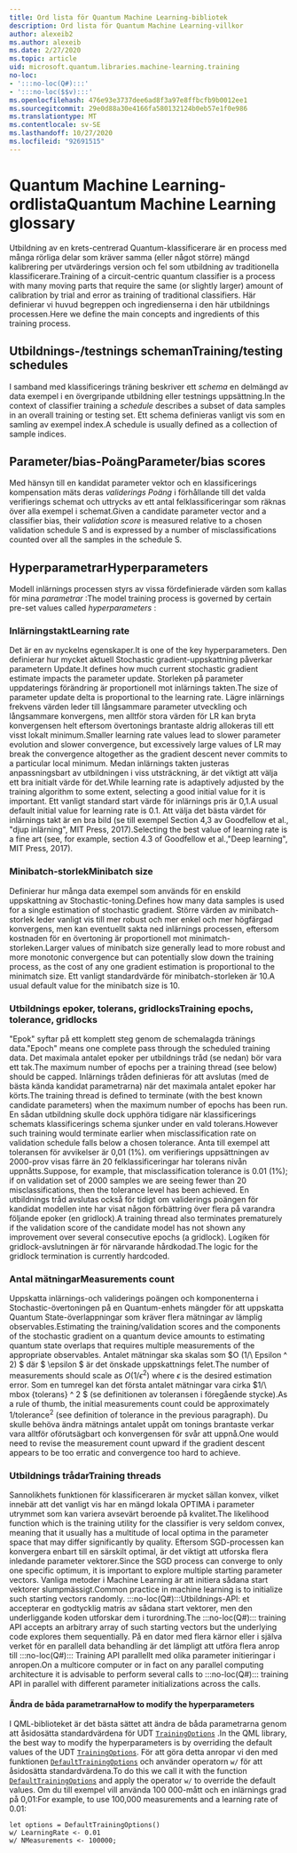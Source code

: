 ```yaml
---
title: Ord lista för Quantum Machine Learning-bibliotek
description: Ord lista för Quantum Machine Learning-villkor
author: alexeib2
ms.author: alexeib
ms.date: 2/27/2020
ms.topic: article
uid: microsoft.quantum.libraries.machine-learning.training
no-loc:
- ':::no-loc(Q#):::'
- ':::no-loc($$v):::'
ms.openlocfilehash: 476e93e3737dee6ad8f3a97e8ffbcfb9b0012ee1
ms.sourcegitcommit: 29e0d88a30e4166fa580132124b0eb57e1f0e986
ms.translationtype: MT
ms.contentlocale: sv-SE
ms.lasthandoff: 10/27/2020
ms.locfileid: "92691515"
---
```

# <a name="quantum-machine-learning-glossary"></a><span data-ttu-id="1da23-103">Quantum Machine Learning-ordlista</span><span class="sxs-lookup"><span data-stu-id="1da23-103">Quantum Machine Learning glossary</span></span>

<span data-ttu-id="1da23-104">Utbildning av en krets-centrerad Quantum-klassificerare är en process med många rörliga delar som kräver samma (eller något större) mängd kalibrering per utvärderings version och fel som utbildning av traditionella klassificerare.</span><span class="sxs-lookup"><span data-stu-id="1da23-104">Training of a circuit-centric quantum classifier is a process with many moving parts that require the same (or slightly larger) amount of calibration by trial and error as training of traditional classifiers.</span></span> <span data-ttu-id="1da23-105">Här definierar vi huvud begreppen och ingredienserna i den här utbildnings processen.</span><span class="sxs-lookup"><span data-stu-id="1da23-105">Here we define the main concepts and ingredients of this training process.</span></span>

## <a name="trainingtesting-schedules"></a><span data-ttu-id="1da23-106">Utbildnings-/testnings scheman</span><span class="sxs-lookup"><span data-stu-id="1da23-106">Training/testing schedules</span></span>

<span data-ttu-id="1da23-107">I samband med klassificerings träning beskriver ett *schema* en delmängd av data exempel i en övergripande utbildning eller testnings uppsättning.</span><span class="sxs-lookup"><span data-stu-id="1da23-107">In the context of classifier training a *schedule* describes a subset of data samples in an overall training or testing set.</span></span> <span data-ttu-id="1da23-108">Ett schema definieras vanligt vis som en samling av exempel index.</span><span class="sxs-lookup"><span data-stu-id="1da23-108">A schedule is usually defined as a collection of sample indices.</span></span>

## <a name="parameterbias-scores"></a><span data-ttu-id="1da23-109">Parameter/bias-Poäng</span><span class="sxs-lookup"><span data-stu-id="1da23-109">Parameter/bias scores</span></span>

<span data-ttu-id="1da23-110">Med hänsyn till en kandidat parameter vektor och en klassificerings kompensation mäts deras *validerings Poäng* i förhållande till det valda verifierings schemat och uttrycks av ett antal felklassificeringar som räknas över alla exempel i schemat.</span><span class="sxs-lookup"><span data-stu-id="1da23-110">Given a candidate parameter vector and a classifier bias, their *validation score* is measured relative to a chosen validation schedule S and is expressed by a number of misclassifications counted over all the samples in the schedule S.</span></span>

## <a name="hyperparameters"></a><span data-ttu-id="1da23-111">Hyperparametrar</span><span class="sxs-lookup"><span data-stu-id="1da23-111">Hyperparameters</span></span>

<span data-ttu-id="1da23-112">Modell inlärnings processen styrs av vissa fördefinierade värden som kallas för mina *parametrar* :</span><span class="sxs-lookup"><span data-stu-id="1da23-112">The model training process is governed by certain pre-set values called *hyperparameters* :</span></span>

### <a name="learning-rate"></a><span data-ttu-id="1da23-113">Inlärningstakt</span><span class="sxs-lookup"><span data-stu-id="1da23-113">Learning rate</span></span>

<span data-ttu-id="1da23-114">Det är en av nyckelns egenskaper.</span><span class="sxs-lookup"><span data-stu-id="1da23-114">It is one of the key hyperparameters.</span></span> <span data-ttu-id="1da23-115">Den definierar hur mycket aktuell Stochastic gradient-uppskattning påverkar parametern Update.</span><span class="sxs-lookup"><span data-stu-id="1da23-115">It defines how much current stochastic gradient estimate impacts the parameter update.</span></span> <span data-ttu-id="1da23-116">Storleken på parameter uppdaterings förändring är proportionell mot inlärnings takten.</span><span class="sxs-lookup"><span data-stu-id="1da23-116">The size of parameter update delta is proportional to the learning rate.</span></span> <span data-ttu-id="1da23-117">Lägre inlärnings frekvens värden leder till långsammare parameter utveckling och långsammare konvergens, men alltför stora värden för LR kan bryta konvergensen helt eftersom övertonings brantaste aldrig allokeras till ett visst lokalt minimum.</span><span class="sxs-lookup"><span data-stu-id="1da23-117">Smaller learning rate values lead to slower parameter evolution and slower convergence, but excessively large values of LR may break the convergence altogether as the gradient descent never commits to a particular local minimum.</span></span> <span data-ttu-id="1da23-118">Medan inlärnings takten justeras anpassningsbart av utbildningen i viss utsträckning, är det viktigt att välja ett bra initialt värde för det.</span><span class="sxs-lookup"><span data-stu-id="1da23-118">While learning rate is adaptively adjusted by the training algorithm to some extent, selecting a good initial value for it is important.</span></span> <span data-ttu-id="1da23-119">Ett vanligt standard start värde för inlärnings pris är 0,1.</span><span class="sxs-lookup"><span data-stu-id="1da23-119">A usual default initial value for learning rate is 0.1.</span></span> <span data-ttu-id="1da23-120">Att välja det bästa värdet för inlärnings takt är en bra bild (se till exempel Section 4,3 av Goodfellow et al., "djup inlärning", MIT Press, 2017).</span><span class="sxs-lookup"><span data-stu-id="1da23-120">Selecting the best value of learning rate is a fine art (see, for example, section 4.3 of Goodfellow et al.,"Deep learning", MIT Press, 2017).</span></span>

### <a name="minibatch-size"></a><span data-ttu-id="1da23-121">Minibatch-storlek</span><span class="sxs-lookup"><span data-stu-id="1da23-121">Minibatch size</span></span>

<span data-ttu-id="1da23-122">Definierar hur många data exempel som används för en enskild uppskattning av Stochastic-toning.</span><span class="sxs-lookup"><span data-stu-id="1da23-122">Defines how many data samples is used for a single estimation of stochastic gradient.</span></span> <span data-ttu-id="1da23-123">Större värden av minibatch-storlek leder vanligt vis till mer robust och mer enkel och mer högfärgad konvergens, men kan eventuellt sakta ned inlärnings processen, eftersom kostnaden för en övertoning är proportionell mot minimatch-storleken.</span><span class="sxs-lookup"><span data-stu-id="1da23-123">Larger values of minibatch size generally lead to more robust and more monotonic convergence but can potentially slow down the training process, as the cost of any one gradient estimation is proportional to the minimatch size.</span></span> <span data-ttu-id="1da23-124">Ett vanligt standardvärde för minibatch-storleken är 10.</span><span class="sxs-lookup"><span data-stu-id="1da23-124">A usual default value for the minibatch size is 10.</span></span>

### <a name="training-epochs-tolerance-gridlocks"></a><span data-ttu-id="1da23-125">Utbildnings epoker, tolerans, gridlocks</span><span class="sxs-lookup"><span data-stu-id="1da23-125">Training epochs, tolerance, gridlocks</span></span>

<span data-ttu-id="1da23-126">"Epok" syftar på ett komplett steg genom de schemalagda tränings data.</span><span class="sxs-lookup"><span data-stu-id="1da23-126">"Epoch" means one complete pass through the scheduled training data.</span></span>
<span data-ttu-id="1da23-127">Det maximala antalet epoker per utbildnings tråd (se nedan) bör vara ett tak.</span><span class="sxs-lookup"><span data-stu-id="1da23-127">The maximum number of epochs per a training thread (see below) should be capped.</span></span> <span data-ttu-id="1da23-128">Inlärnings tråden definieras för att avslutas (med de bästa kända kandidat parametrarna) när det maximala antalet epoker har körts.</span><span class="sxs-lookup"><span data-stu-id="1da23-128">The training thread is defined to terminate (with the best known candidate parameters) when the maximum number of epochs has been run.</span></span> <span data-ttu-id="1da23-129">En sådan utbildning skulle dock upphöra tidigare när klassificerings schemats klassificerings schema sjunker under en vald tolerans.</span><span class="sxs-lookup"><span data-stu-id="1da23-129">However such training would terminate earlier when misclassification rate on validation schedule falls below a chosen tolerance.</span></span> <span data-ttu-id="1da23-130">Anta till exempel att toleransen för avvikelser är 0,01 (1%). om verifierings uppsättningen av 2000-prov visas färre än 20 felklassificeringar har tolerans nivån uppnåtts.</span><span class="sxs-lookup"><span data-stu-id="1da23-130">Suppose, for example, that misclassification tolerance is 0.01 (1%); if on validation set of 2000 samples we are seeing fewer than 20 misclassifications, then the tolerance level has been achieved.</span></span> <span data-ttu-id="1da23-131">En utbildnings tråd avslutas också för tidigt om validerings poängen för kandidat modellen inte har visat någon förbättring över flera på varandra följande epoker (en gridlock).</span><span class="sxs-lookup"><span data-stu-id="1da23-131">A training thread also terminates prematurely if the validation score of the candidate model has not shown any improvement over several consecutive epochs (a gridlock).</span></span> <span data-ttu-id="1da23-132">Logiken för gridlock-avslutningen är för närvarande hårdkodad.</span><span class="sxs-lookup"><span data-stu-id="1da23-132">The logic for the gridlock termination is currently hardcoded.</span></span>

### <a name="measurements-count"></a><span data-ttu-id="1da23-133">Antal mätningar</span><span class="sxs-lookup"><span data-stu-id="1da23-133">Measurements count</span></span>

<span data-ttu-id="1da23-134">Uppskatta inlärnings-och validerings poängen och komponenterna i Stochastic-övertoningen på en Quantum-enhets mängder för att uppskatta Quantum State-överlappningar som kräver flera mätningar av lämplig observables.</span><span class="sxs-lookup"><span data-stu-id="1da23-134">Estimating the training/validation scores and the components of the stochastic gradient on a quantum device amounts to estimating quantum state overlaps that requires multiple measurements of the appropriate observables.</span></span> <span data-ttu-id="1da23-135">Antalet mätningar ska skalas som $O (1/\ Epsilon ^ 2) $ där $ \epsilon $ är det önskade uppskattnings felet.</span><span class="sxs-lookup"><span data-stu-id="1da23-135">The number of measurements should scale as $O(1/\epsilon^2)$ where $\epsilon$ is the desired estimation error.</span></span>
<span data-ttu-id="1da23-136">Som en tumregel kan det första antalet mätningar vara cirka $1/\ mbox {tolerans} ^ 2 $ (se definitionen av toleransen i föregående stycke).</span><span class="sxs-lookup"><span data-stu-id="1da23-136">As a rule of thumb, the initial measurements count could be approximately $1/\mbox{tolerance}^2$ (see definition of tolerance in the previous paragraph).</span></span> <span data-ttu-id="1da23-137">Du skulle behöva ändra mätnings antalet uppåt om tonings brantaste verkar vara alltför oförutsägbart och konvergensen för svår att uppnå.</span><span class="sxs-lookup"><span data-stu-id="1da23-137">One would need to revise the measurement count upward if the gradient descent appears to be too erratic and convergence too hard to achieve.</span></span>

### <a name="training-threads"></a><span data-ttu-id="1da23-138">Utbildnings trådar</span><span class="sxs-lookup"><span data-stu-id="1da23-138">Training threads</span></span>

<span data-ttu-id="1da23-139">Sannolikhets funktionen för klassificeraren är mycket sällan konvex, vilket innebär att det vanligt vis har en mängd lokala OPTIMA i parameter utrymmet som kan variera avsevärt beroende på kvalitet.</span><span class="sxs-lookup"><span data-stu-id="1da23-139">The likelihood function which is the training utility for the classifier is very seldom convex, meaning that it usually has a multitude of local optima in the parameter space that may differ significantly by quality.</span></span> <span data-ttu-id="1da23-140">Eftersom SGD-processen kan konvergera enbart till en särskilt optimal, är det viktigt att utforska flera inledande parameter vektorer.</span><span class="sxs-lookup"><span data-stu-id="1da23-140">Since the SGD process can converge to only one specific optimum, it is important to explore multiple starting parameter vectors.</span></span> <span data-ttu-id="1da23-141">Vanliga metoder i Machine Learning är att initiera sådana start vektorer slumpmässigt.</span><span class="sxs-lookup"><span data-stu-id="1da23-141">Common practice in machine learning is to initialize such starting vectors randomly.</span></span> <span data-ttu-id="1da23-142">:::no-loc(Q#):::Utbildnings-API: et accepterar en godtycklig matris av sådana start vektorer, men den underliggande koden utforskar dem i turordning.</span><span class="sxs-lookup"><span data-stu-id="1da23-142">The :::no-loc(Q#)::: training API accepts an arbitrary array of such starting vectors but the underlying code explores them sequentially.</span></span> <span data-ttu-id="1da23-143">På en dator med flera kärnor eller i själva verket för en parallell data behandling är det lämpligt att utföra flera anrop till :::no-loc(Q#)::: Training API parallellt med olika parameter initieringar i anropen.</span><span class="sxs-lookup"><span data-stu-id="1da23-143">On a multicore computer or in fact on any parallel computing architecture it is advisable to perform several calls to :::no-loc(Q#)::: training API in parallel with different parameter initializations across the calls.</span></span>

#### <a name="how-to-modify-the-hyperparameters"></a><span data-ttu-id="1da23-144">Ändra de båda parametrarna</span><span class="sxs-lookup"><span data-stu-id="1da23-144">How to modify the hyperparameters</span></span>

<span data-ttu-id="1da23-145">I QML-biblioteket är det bästa sättet att ändra de båda parametrarna genom att åsidosätta standardvärdena för UDT [`TrainingOptions`](xref:Microsoft.Quantum.MachineLearning.TrainingOptions) .</span><span class="sxs-lookup"><span data-stu-id="1da23-145">In the QML library, the best way to modify the hyperparameters is by overriding the default values of the UDT [`TrainingOptions`](xref:Microsoft.Quantum.MachineLearning.TrainingOptions).</span></span> <span data-ttu-id="1da23-146">För att göra detta anropar vi den med funktionen [`DefaultTrainingOptions`](xref:Microsoft.Quantum.MachineLearning.DefaultTrainingOptions) och använder operatorn `w/` för att åsidosätta standardvärdena.</span><span class="sxs-lookup"><span data-stu-id="1da23-146">To do this we call it with the function [`DefaultTrainingOptions`](xref:Microsoft.Quantum.MachineLearning.DefaultTrainingOptions) and apply the operator `w/` to override the default values.</span></span> <span data-ttu-id="1da23-147">Om du till exempel vill använda 100 000-mått och en inlärnings grad på 0,01:</span><span class="sxs-lookup"><span data-stu-id="1da23-147">For example, to use 100,000 measurements and a learning rate of 0.01:</span></span>

```qsharp
let options = DefaultTrainingOptions()
w/ LearningRate <- 0.01
w/ NMeasurements <- 100000;
```
